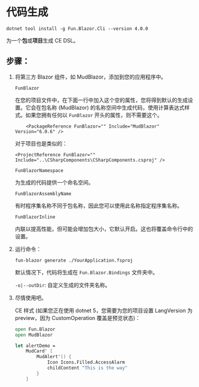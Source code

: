 # 代码生成

```
dotnet tool install -g Fun.Blazor.Cli --version 4.0.0
```

为一个**包**或**项目**生成 CE DSL。

## 步骤：

1. 将第三方 Blazor 组件，如 MudBlazor，添加到您的应用程序中。

    `FunBlazor`
    
    在您的项目文件中，在下面一行中加入这个空的属性，您将得到默认的生成设置。它会在包名称 (MudBlazor) 的名称空间中生成代码，使用计算表达式样式。如果您拥有任何以 `FunBlazor` 开头的属性，则不需要这个。

    ```
        <PackageReference FunBlazor="" Include="MudBlazor" Version="6.0.6" />
    ```

    对于项目也是类似的：

    ```
    <ProjectReference FunBlazor="" Include="..\CSharpComponents\CSharpComponents.csproj" />
    ```
    
    `FunBlazorNamespace`
    
    为生成的代码提供一个命名空间。

    `FunBlazorAssemblyName`
    
    有时程序集名称不同于包名称，因此您可以使用此名称指定程序集名称。

    `FunBlazorInline`
    
    内联以提高性能，但可能会增加包大小，它默认开启。这也将覆盖命令行中的设置。

2. 运行命令：

    ```
    fun-blazor generate ./YourApplication.fsproj
    ```

    默认情况下，代码将生成在 `Fun.Blazor.Bindings` 文件夹中。

    `-o|--outDir`: 自定义生成的文件夹名称。


3. 尽情使用吧。

    CE 样式 (如果您正在使用 dotnet 5，您需要为您的项目设置 LangVersion 为 preview，因为 CustomOperation 覆盖是预览状态)：

    ```fsharp
    open Fun.Blazor
    open MudBlazor

    let alertDemo =
        MudCard' [
            MudAlert'() {
                Icon Icons.Filled.AccessAlarm
                childContent "This is the way"
            }
        ]
    ```